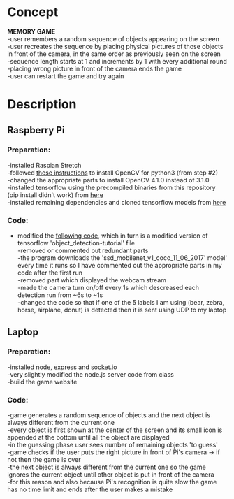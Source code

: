 # Concept

**MEMORY GAME**    
-user remembers a random sequence of objects appearing on the screen    
-user recreates the sequence by placing physical pictures of those objects in front of the camera, in the same order as previously seen on the screen    
-sequence length starts at 1 and increments by 1 with every additional round    
-placing wrong picture in front of the camera ends the game   
-user can restart the game and try again    


# Description

## Raspberry Pi
### Preparation:
-installed Raspian Stretch   
-followed [these instructions](https://www.pyimagesearch.com/2016/04/18/install-guide-raspberry-pi-3-raspbian-jessie-opencv-3/) to install OpenCV for python3 (from step #2)   
-changed the appropriate parts to install OpenCV 4.1.0 instead of 3.1.0   
-installed tensorflow using the precompiled binaries from this repository (pip install didn't work) from [here](https://github.com/lhelontra/tensorflow-on-arm/releases)   
-installed remaining dependencies and cloned tensorflow models from [here](https://pythonprogramming.net/introduction-use-tensorflow-object-detection-api-tutorial/)    
### Code:
- modified the [following code](https://pythonprogramming.net/video-tensorflow-object-detection-api-tutorial/?completed=/introduction-use-tensorflow-object-detection-api-tutorial/), which in turn is a modified version of tensorflow 'object_detection-tutorial' file     
-removed or commented out redundant parts    
-the program downloads the 'ssd_mobilenet_v1_coco_11_06_2017' model' every time it runs so I have commented out the appropriate parts in my code after the first run    
-removed part which displayed the webcam stream    
-made the camera turn on/off every 1s which descreased each detection run from ~6s to ~1s    
-changed the code so that if one of the 5 labels I am using (bear, zebra, horse, airplane, donut) is detected then it is sent using UDP to my laptop    

## Laptop    
### Preparation:    
-installed node, express and socket.io    
-very slightly modified the node.js server code from class    
-build the game website    
### Code:    
-game generates a random sequence of objects and the next object is always different from the current one    
-every object is first shown at the center of the screen and its small icon is appended at the bottom until all the object are displayed    
-in the guessing phase user sees number of remaining objects 'to guess'    
-game checks if the user puts the right picture in front of Pi's camera -> if not then the game is over    
-the next object is always different from the current one so the game ignores the current object until other object is put in front of the camera    
-for this reason and also because Pi's recognition is quite slow the game has no time limit and ends after the user makes a mistake    

